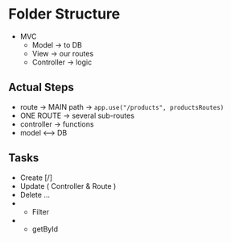 # Folder Structure
- MVC
  - Model -> to DB
  - View -> our routes
  - Controller -> logic


## Actual Steps
- route -> MAIN path -> `app.use("/products", productsRoutes)`
- ONE ROUTE -> several sub-routes
- controller -> functions
- model <--> DB


## Tasks
- Create [/]
- Update ( Controller & Route )
- Delete ...
- + Filter 
- + getById